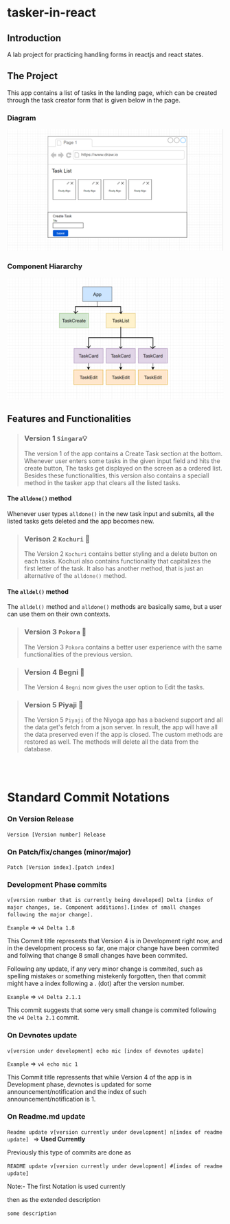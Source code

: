 # tasker-in-react
## Introduction
A lab project for practicing handling forms in reactjs and react states.

## The Project
This app contains a list of tasks in the landing page, which can be created through the task creator form that is given below in the page.

### Diagram
 <img src="./src/media/mockup.png"/>


### Component Hiararchy
 <img src="./src/media/component-flow.png"/>


## Features and Functionalities
>### Version 1 `Singara`💡
>The version 1 of the app contains a Create Task section at the bottom. Whenever user enters some tasks in the given input field and hits the create button, The tasks get displayed on the screen as a ordered list. Besides these functionalities, this version also contains a speciall method in the tasker app that clears all the listed tasks.

#### The `alldone()` method
Whenever user types `alldone()` in the new task input and submits, all the listed tasks gets deleted and the app becomes new.

>### Verison 2 `Kochuri` 🍪
>The Version 2 `Kochuri` contains better styling and a delete button on each tasks. Kochuri also contains functionality that capitalizes the first letter of the task. It also has another method, that is just an alternative of the `alldone()` method.

#### The `alldel()` method
The `alldel()` method and `alldone()` methods are basically same, but a user can use them on their own contexts.

>### Version 3 `Pokora` 🧆
>The Version 3 `Pokora` contains a better user experience with the same functionalities of the previous version.

>### Version 4 Begni 🍆
>The Version 4 `Begni` now gives the user option to Edit the tasks. 

>### Version 5 Piyaji 🍪
>The Version 5 `Piyaji` of the Niyoga app has a backend support and all the data get's fetch from a json server. In result, the app will have all the data preserved even if the app is closed.
>The custom methods are restored as well. The methods will delete all the data from the database.

<br>

<br>

# Standard Commit Notations
### On Version Release

`Version [Version number] Release`

### On Patch/fix/changes (minor/major)


`Patch [Version index].[patch index]`

### Development Phase commits


`v[version number that is currently being developed] Delta [index of major changes, ie. Component additions].[index of small changes following the major change].`

`Example`  => `v4 Delta 1.8`

 This Commit title represents that Version 4 is in Development right now, and in the development process so far, one major change have been commited and follwing that change 8 small changes have been commited.


 Following any update, if any very minor change is commited, such as spelling mistakes or something mistekenly forgotten, then that commit might have a index following a . (dot) after the version number.

`Example` => `v4 Delta 2.1.1`

 This commit suggests that some very small change is commited following the  `v4 Delta 2.1`  commit.

### On Devnotes update

`v[version under development] echo mic [index of devnotes update]`

`Example` => `v4 echo mic 1`

This Commit title repressents that while Version 4 of the app is in Development phase, devnotes is updated for some announcement/notification and the index of such announcement/notification is 1.

### On Readme.md update

`Readme update v[version currently under development] n[index of readme update] ` => **Used Currently**

Previously this type of commits are done as 

`README update v[version currently under development] #[index of readme update] `

Note:- The first Notation is used currently

then as the extended description 

`some description`
